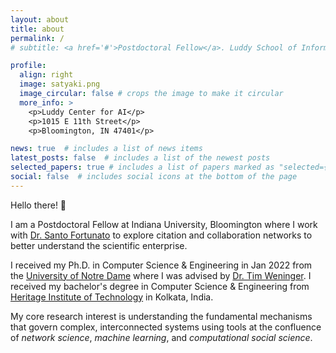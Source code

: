 ```yaml
---
layout: about
title: about
permalink: /
# subtitle: <a href='#'>Postdoctoral Fellow</a>. Luddy School of Informatics, Indiana University, Bloomington

profile:
  align: right
  image: satyaki.png
  image_circular: false # crops the image to make it circular
  more_info: >
    <p>Luddy Center for AI</p>
    <p>1015 E 11th Street</p>
    <p>Bloomington, IN 47401</p>

news: true  # includes a list of news items
latest_posts: false  # includes a list of the newest posts
selected_papers: true # includes a list of papers marked as "selected={true}"
social: false  # includes social icons at the bottom of the page
---
```


Hello there! 👋

I am a Postdoctoral Fellow at Indiana University, Bloomington where I work with [Dr. Santo Fortunato](https://www.santofortunato.net) to explore citation and collaboration networks to better understand the scientific enterprise.

I received my Ph.D. in Computer Science & Engineering in Jan 2022 from the [University of Notre Dame](https://nd.edu) where I was advised by [Dr. Tim Weninger](https://timweninger.com). I received my bachelor's degree in Computer Science & Engineering from [Heritage Institute of Technology](https://heritageit.edu/) in Kolkata, India.

My core research interest is understanding the fundamental mechanisms that govern complex, interconnected systems using tools at the confluence of *network science*, *machine learning*, and *computational social science*. 
